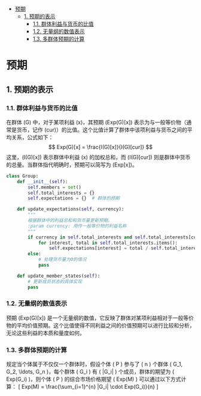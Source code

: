 
- [预期](#预期)
    - [1. 预期的表示](#1-预期的表示)
        - [1.1. 群体利益与货币的比值](#11-群体利益与货币的比值)
        - [1.2. 无量纲的数值表示](#12-无量纲的数值表示)
        - [1.3. 多群体预期的计算](#13-多群体预期的计算)


# 预期

## 1. 预期的表示

### 1.1. 群体利益与货币的比值
在群体 \(G\) 中，对于某项利益 \(x\)，其预期 \(Exp(G)[x]\) 表示为与一般等价物（通常是货币，记作 \(cur\)）的比值。这个比值计算了群体中该项利益与货币之间的平均关系，公式如下：
$$ Exp(G)[x] = \frac{I(G)[x]}{I(G)[cur]} $$
这里，\(I(G)[x]\) 表示群体中利益 \(x\) 的加权总和，而 \(I(G)[cur]\) 则是群体中货币的总量。当群体指代明确时，预期可以简写为 \(Exp[x]\)。

```python
class Group:
    def __init__(self):
        self.members = set()
        self.total_interests = {}
        self.expectations = {}  # 群体的预期

    def update_expectations(self, currency):
        """
        根据群体中的利益总和和货币量更新预期。
        :param currency: 用作一般等价物的利益名称
        """
        if currency in self.total_interests and self.total_interests[currency] > 0:
            for interest, total in self.total_interests.items():
                self.expectations[interest] = total / self.total_interests[currency]
        else:
            # 处理货币量为0的情况
            pass

    def update_member_states(self):
        # 更新成员状态的具体实现
        pass
```

### 1.2. 无量纲的数值表示

预期 \(Exp(G)[x]\) 是一个无量纲的数值，它反映了群体对某项利益相对于一般等价物的平均价值预期。这个比值使得不同利益之间的价值预期可以进行比较和分析，无论这些利益的本质和量度如何。

### 1.3. 多群体预期的计算

规定当个体属于不仅仅一个群体时，假设个体 \( P \) 参与了 \( n \) 个群体 \( G_1, G_2, \ldots, G_n \)，每个群体 \( G_i \) 有 \( |G_i| \) 个成员，群体的期望为 \( Exp(G_i) \)，则个体 \( P \) 的综合市场价格期望 \( Exp(M) \) 可以通过以下方式计算：
\[ Exp(M) = \frac{\sum_{i=1}^{n} |G_i| \cdot Exp(G_i)}{n} \]